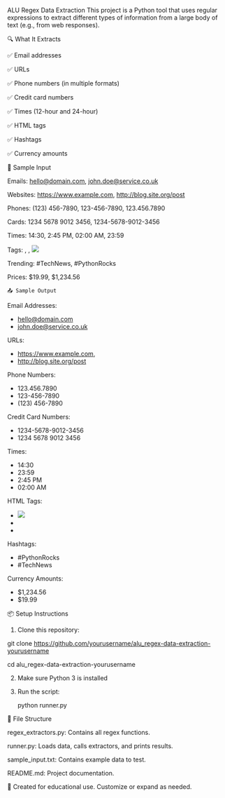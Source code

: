 ALU Regex Data Extraction
This project is a Python tool that uses regular expressions to extract different types of information from a large body of text (e.g., from web responses).

🔍 What It Extracts

✅ Email addresses

✅ URLs

✅ Phone numbers (in multiple formats)

✅ Credit card numbers

✅ Times (12-hour and 24-hour)

✅ HTML tags

✅ Hashtags

✅ Currency amounts
  
  🧪 Sample Input 

Emails: hello@domain.com, john.doe@service.co.uk

Websites: https://www.example.com, http://blog.site.org/post

Phones: (123) 456-7890, 123-456-7890, 123.456.7890

Cards: 1234 5678 9012 3456, 1234-5678-9012-3456

Times: 14:30, 2:45 PM, 02:00 AM, 23:59

Tags: <html>, <body class="main">, <img src="x.jpg">

Trending: #TechNews, #PythonRocks

Prices: $19.99, $1,234.56

    📤 Sample Output

Email Addresses:

 - hello@domain.com
 - john.doe@service.co.uk

URLs:

 - https://www.example.com,
 - http://blog.site.org/post

Phone Numbers:

 - 123.456.7890
 - 123-456-7890
 - (123) 456-7890

Credit Card Numbers:

 - 1234-5678-9012-3456
 - 1234 5678 9012 3456

Times:

 - 14:30
 - 23:59
 - 2:45 PM
 - 02:00 AM

HTML Tags:

 - <img src="x.jpg">
 - <body class="main">
 - <html> 

Hashtags:
 - #PythonRocks
 - #TechNews

Currency Amounts:
 - $1,234.56
 - $19.99



  📦 Setup Instructions

1. Clone this repository:

  git clone https://github.com/yourusername/alu_regex-data-extraction-yourusername

cd alu_regex-data-extraction-yourusername

2. Make sure Python 3 is installed 

3. Run the script:

    python runner.py

📂 File Structure

regex_extractors.py: Contains all regex functions.

runner.py: Loads data, calls extractors, and prints results.

sample_input.txt: Contains example data to test.

README.md: Project documentation.

🎯 Created for educational use. Customize or expand as needed.
